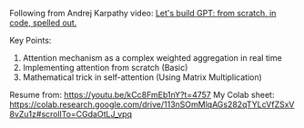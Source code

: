 Following from Andrej Karpathy video: [Let's build GPT: from scratch, in code, spelled out.](https://www.youtube.com/watch?v=kCc8FmEb1nY)

Key Points:
1. Attention mechanism as a complex weighted aggregation in real time
2. Implementing attention from scratch (Basic)
3. Mathematical trick in self-attention (Using Matrix Multiplication)

Resume from: https://youtu.be/kCc8FmEb1nY?t=4757
My Colab sheet: https://colab.research.google.com/drive/113nSOmMlqAGs282qTYLcVfZSxV8vZu1z#scrollTo=CGdaOtLJ_vpq